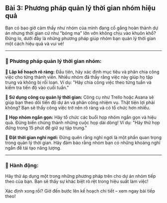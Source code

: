 ## Bài 3: Phương pháp quản lý thời gian nhóm hiệu quả

Bạn có bao giờ cảm thấy như nhóm của mình đang cố gắng hoàn thành dự án nhưng thời gian cứ như "bóng ma" lởn vởn không chịu vào khuôn khổ? Đừng lo, dưới đây là những phương pháp giúp nhóm bạn quản lý thời gian một cách hiệu quả và vui vẻ!

---

### 📌 Phương pháp quản lý thời gian nhóm:

**🔹 Lập kế hoạch rõ ràng:**
Đầu tiên, hãy xác định mục tiêu và phân chia công việc cho từng thành viên. Nhiều nhóm đã thấy rằng việc này giúp họ tập trung và không bị rối loạn. Ví dụ: "Hãy chia công việc theo từng tuần và kiểm tra tiến độ vào cuối tuần."

**🔹 Sử dụng công cụ quản lý thời gian:**
Công cụ như Trello hoặc Asana sẽ giúp bạn theo dõi tiến độ dự án và phân công nhiệm vụ. Thật tiện lợi phải không? Bạn sẽ thấy công việc trở nên rõ ràng và có tổ chức hơn nhiều.

**🔹 Họp nhóm ngắn gọn:**
Hãy tổ chức các buổi họp nhóm ngắn gọn và hiệu quả. Đừng biến chúng thành những cuộc họp dài dòng! Ví dụ: "Hãy thử họp đứng trong 15 phút để giữ sự tập trung."

**🔹 Đặt thời gian nghỉ ngơi:**
Đừng quên rằng nghỉ ngơi là một phần quan trọng trong quản lý thời gian. Hãy đảm bảo rằng nhóm bạn có những khoảng nghỉ ngắn để tái tạo năng lượng.

---

### 🚀 Hành động:

Hãy thử áp dụng một trong những phương pháp trên cho dự án nhóm tiếp theo của bạn. Bạn sẽ thấy sự khác biệt rõ rệt trong hiệu suất làm việc!

Xác định xong rồi? Giờ đến bước lên kế hoạch chi tiết – xem ngay bài tiếp theo!